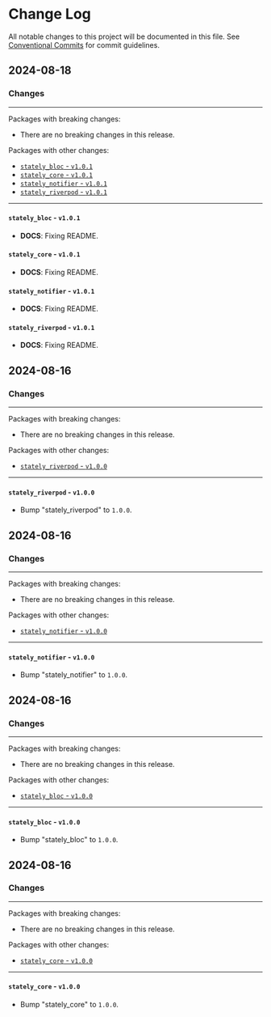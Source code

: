 # Change Log

All notable changes to this project will be documented in this file.
See [Conventional Commits](https://conventionalcommits.org) for commit guidelines.

## 2024-08-18

### Changes

---

Packages with breaking changes:

 - There are no breaking changes in this release.

Packages with other changes:

 - [`stately_bloc` - `v1.0.1`](#stately_bloc---v101)
 - [`stately_core` - `v1.0.1`](#stately_core---v101)
 - [`stately_notifier` - `v1.0.1`](#stately_notifier---v101)
 - [`stately_riverpod` - `v1.0.1`](#stately_riverpod---v101)

---

#### `stately_bloc` - `v1.0.1`

 - **DOCS**: Fixing README.

#### `stately_core` - `v1.0.1`

 - **DOCS**: Fixing README.

#### `stately_notifier` - `v1.0.1`

 - **DOCS**: Fixing README.

#### `stately_riverpod` - `v1.0.1`

 - **DOCS**: Fixing README.


## 2024-08-16

### Changes

---

Packages with breaking changes:

 - There are no breaking changes in this release.

Packages with other changes:

 - [`stately_riverpod` - `v1.0.0`](#stately_riverpod---v100)

---

#### `stately_riverpod` - `v1.0.0`

 - Bump "stately_riverpod" to `1.0.0`.


## 2024-08-16

### Changes

---

Packages with breaking changes:

 - There are no breaking changes in this release.

Packages with other changes:

 - [`stately_notifier` - `v1.0.0`](#stately_notifier---v100)

---

#### `stately_notifier` - `v1.0.0`

 - Bump "stately_notifier" to `1.0.0`.


## 2024-08-16

### Changes

---

Packages with breaking changes:

 - There are no breaking changes in this release.

Packages with other changes:

 - [`stately_bloc` - `v1.0.0`](#stately_bloc---v100)

---

#### `stately_bloc` - `v1.0.0`

 - Bump "stately_bloc" to `1.0.0`.


## 2024-08-16

### Changes

---

Packages with breaking changes:

 - There are no breaking changes in this release.

Packages with other changes:

 - [`stately_core` - `v1.0.0`](#stately_core---v100)

---

#### `stately_core` - `v1.0.0`

 - Bump "stately_core" to `1.0.0`.

